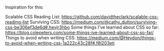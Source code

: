 Inspiration for this:


Scalable CSS Reading List: https://github.com/davidtheclark/scalable-css-reading-list
Surviving CSS: https://medium.com/@cathy_dutton/surviving-css-be306ef3de6d#.hevjr3hbo
Some things I've learned about CSS so far: https://blog.colepeters.com/some-things-ive-learned-about-css-so-far/
Things to avoid when writing CSS: https://medium.com/@Heydon/things-to-avoid-when-writing-css-1a222c43c28f#.f8l203eti
